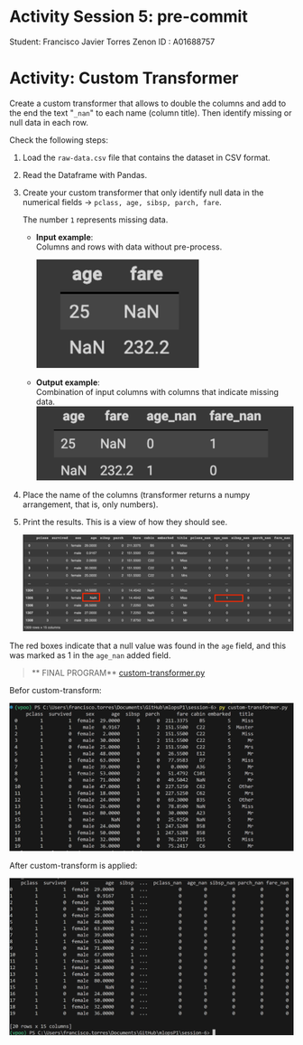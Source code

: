 # Activity Session 5: pre-commit
Student: Francisco Javier Torres Zenon
ID     : A01688757

# Activity: Custom Transformer
Create a custom transformer that allows to double the columns and add to the end the text "`_nan`" to each name  (column title). Then identify missing or null data in each row.

Check the following steps:

1. Load the `raw-data.csv` file that contains the dataset in CSV format.
2. Read the Dataframe with Pandas.
3. Create your custom transformer that only identify null data in the numerical fields → `pclass, age, sibsp, parch, fare`.

    The number `1` represents missing data.

    * **Input example**:  
        Columns and rows with data without pre-process.

        ![Alt text](3_input_example.png)
    * **Output example**:  
        Combination of input columns with columns that indicate missing data.
        ![Alt text](3_output_example.png)

4. Place the name of the columns (transformer returns a numpy arrangement, that is, only numbers).
5. Print the results. This is a view of how they should see.

    ![Alt text](5_results.png)


The red boxes indicate that a null value was found in the `age` field, and this was marked as 1 in the `age_nan` added field.

> ** FINAL PROGRAM**
[custom-transformer.py](https://github.com/Pacozenon/mlopsP1/blob/main/session-6/custom-transformer.py)

Befor custom-transform:


  ![Alt text](session-6_resultados1.png)

After custom-transform is applied:

  ![Alt text](session-6_resultados2.png)